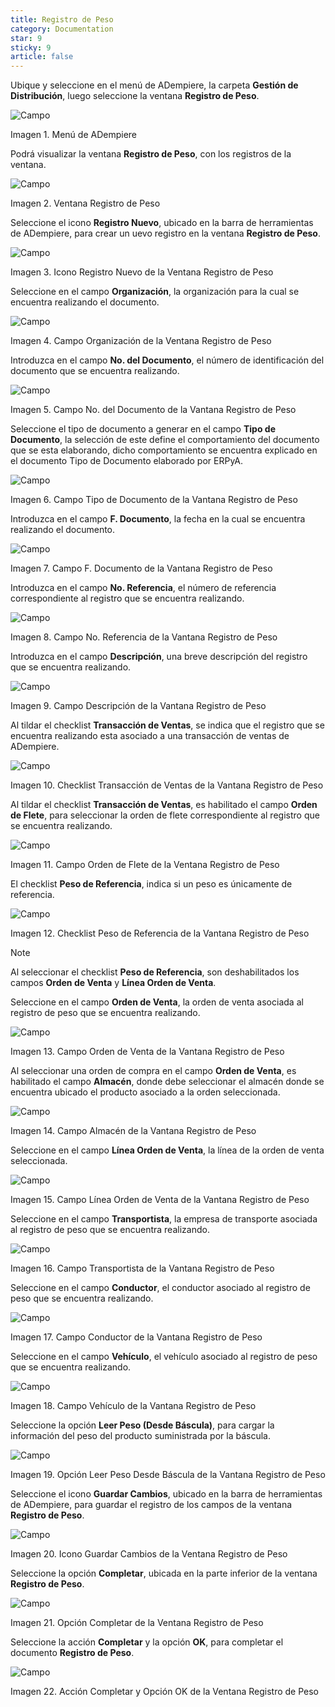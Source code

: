 ```yaml
---
title: Registro de Peso
category: Documentation
star: 9
sticky: 9
article: false
---
```


Ubique y seleccione en el menú de ADempiere, la carpeta **Gestión de Distribución**, luego seleccione la ventana **Registro de Peso**.

![Campo](/assets/img/docs/distribution-management/dim-distribution-image1.png)

Imagen 1. Menú de ADempiere

Podrá visualizar la ventana **Registro de Peso**, con los registros de la ventana.

![Campo](/assets/img/docs/distribution-management/dim-distribution-image2.png)

Imagen 2. Ventana Registro de Peso

Seleccione el icono **Registro Nuevo**, ubicado en la barra de herramientas de ADempiere, para crear un uevo registro en la ventana **Registro de Peso**.

![Campo](/assets/img/docs/distribution-management/dim-distribution-image3.png)

Imagen 3. Icono Registro Nuevo de la Ventana Registro de Peso

Seleccione en el campo **Organización**, la organización para la cual se encuentra realizando el documento.

![Campo](/assets/img/docs/distribution-management/dim-distribution-image4.png)

Imagen 4. Campo Organización de la Ventana Registro de Peso

Introduzca en el campo **No. del Documento**, el número de identificación del documento que se encuentra realizando.

![Campo](/assets/img/docs/distribution-management/dim-distribution-image5.png)

Imagen 5. Campo No. del Documento de la Vantana Registro de Peso

Seleccione el tipo de documento a generar en el campo **Tipo de Documento**, la selección de este define el comportamiento del documento que se esta elaborando, dicho comportamiento se encuentra explicado en el documento Tipo de Documento elaborado por ERPyA.

![Campo](/assets/img/docs/distribution-management/dim-distribution-image6.png)

Imagen 6. Campo Tipo de Documento de la Vantana Registro de Peso

Introduzca en el campo **F. Documento**, la fecha en la cual se encuentra realizando el documento.

![Campo](/assets/img/docs/distribution-management/dim-distribution-image7.png)

Imagen 7. Campo F. Documento de la Vantana Registro de Peso

Introduzca en el campo **No. Referencia**, el número de referencia correspondiente al registro que se encuentra realizando.

![Campo](/assets/img/docs/distribution-management/dim-distribution-image8.png)

Imagen 8. Campo No. Referencia de la Vantana Registro de Peso

Introduzca en el campo **Descripción**, una breve descripción del registro que se encuentra realizando.

![Campo](/assets/img/docs/distribution-management/dim-distribution-image9.png)

Imagen 9. Campo Descripción de la Vantana Registro de Peso

Al tildar el checklist **Transacción de Ventas**, se indica que el registro que se encuentra realizando esta asociado a una transacción de ventas de ADempiere.

![Campo](/assets/img/docs/distribution-management/dim-distribution-image10.png)

Imagen 10. Checklist Transacción de Ventas de la Vantana Registro de Peso

Al tildar el checklist **Transacción de Ventas**, es habilitado el campo **Orden de Flete**, para seleccionar la orden de flete correspondiente al registro que se encuentra realizando.

![Campo](/assets/img/docs/distribution-management/dim-distribution-image11.png)

Imagen 11. Campo Orden de Flete de la Ventana Registro de Peso

El checklist **Peso de Referencia**, indica si un peso es únicamente de referencia.

![Campo](/assets/img/docs/distribution-management/dim-distribution-image12.png)

Imagen 12. Checklist Peso de Referencia de la Vantana Registro de Peso

Note

Al seleccionar el checklist **Peso de Referencia**, son deshabilitados los campos **Orden de Venta** y **Línea Orden de Venta**.

Seleccione en el campo **Orden de Venta**, la orden de venta asociada al registro de peso que se encuentra realizando.

![Campo](/assets/img/docs/distribution-management/dim-distribution-image13.png)

Imagen 13. Campo Orden de Venta de la Vantana Registro de Peso

Al seleccionar una orden de compra en el campo **Orden de Venta**, es habilitado el campo **Almacén**, donde debe seleccionar el almacén donde se encuentra ubicado el producto asociado a la orden seleccionada.

![Campo](/assets/img/docs/distribution-management/dim-distribution-image14.png)

Imagen 14. Campo Almacén de la Vantana Registro de Peso

Seleccione en el campo **Línea Orden de Venta**, la línea de la orden de venta seleccionada.

![Campo](/assets/img/docs/distribution-management/dim-distribution-image15.png)

Imagen 15. Campo Línea Orden de Venta de la Vantana Registro de Peso

Seleccione en el campo **Transportista**, la empresa de transporte asociada al registro de peso que se encuentra realizando.

![Campo](/assets/img/docs/distribution-management/dim-distribution-image16.png)

Imagen 16. Campo Transportista de la Vantana Registro de Peso

Seleccione en el campo **Conductor**, el conductor asociado al registro de peso que se encuentra realizando.

![Campo](/assets/img/docs/distribution-management/dim-distribution-image17.png)

Imagen 17. Campo Conductor de la Vantana Registro de Peso

Seleccione en el campo **Vehículo**, el vehículo asociado al registro de peso que se encuentra realizando.

![Campo](/assets/img/docs/distribution-management/dim-distribution-image18.png)

Imagen 18. Campo Vehículo de la Vantana Registro de Peso

Seleccione la opción **Leer Peso (Desde Báscula)**, para cargar la información del peso del producto suministrada por la báscula.

![Campo](/assets/img/docs/distribution-management/dim-distribution-image19.png)

Imagen 19. Opción Leer Peso Desde Báscula de la Vantana Registro de Peso

Seleccione el icono **Guardar Cambios**, ubicado en la barra de herramientas de ADempiere, para guardar el registro de los campos de la ventana **Registro de Peso**.

![Campo](/assets/img/docs/distribution-management/dim-distribution-image20.png)

Imagen 20. Icono Guardar Cambios de la Ventana Registro de Peso

Seleccione la opción **Completar**, ubicada en la parte inferior de la ventana **Registro de Peso**.

![Campo](/assets/img/docs/distribution-management/dim-distribution-image21.png)

Imagen 21. Opción Completar de la Ventana Registro de Peso

Seleccione la acción **Completar** y la opción **OK**, para completar el documento **Registro de Peso**.

![Campo](/assets/img/docs/distribution-management/dim-distribution-image22.png)

Imagen 22. Acción Completar y Opción OK de la Ventana Registro de Peso
